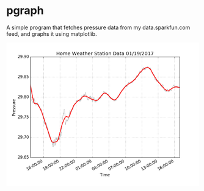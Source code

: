 # pgraph
A simple program that fetches pressure data from my data.sparkfun.com feed, and graphs it using matplotlib.

![Example plot of atmospheric pressure](img/example.png?raw=true "Example")
